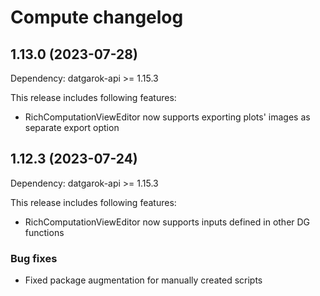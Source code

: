 # Compute changelog

## 1.13.0 (2023-07-28)

Dependency: datgarok-api >= 1.15.3

This release includes following features:

- RichComputationViewEditor now supports exporting plots' images as separate export option

## 1.12.3 (2023-07-24)

Dependency: datgarok-api >= 1.15.3

This release includes following features:

- RichComputationViewEditor now supports inputs defined in other DG functions

### Bug fixes

- Fixed package augmentation for manually created scripts
